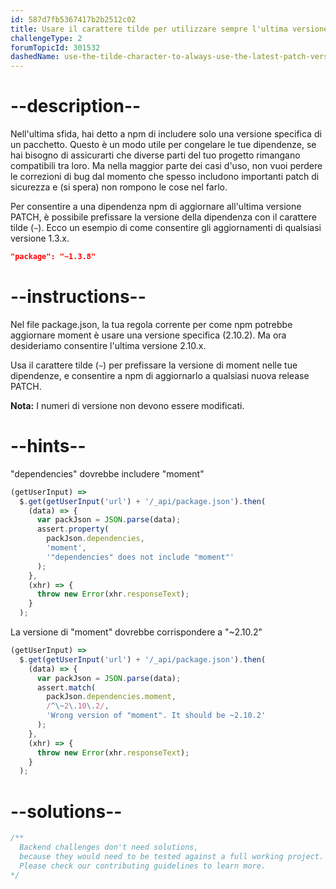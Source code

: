 ```yaml
---
id: 587d7fb5367417b2b2512c02
title: Usare il carattere tilde per utilizzare sempre l'ultima versione patch di una dipendenza
challengeType: 2
forumTopicId: 301532
dashedName: use-the-tilde-character-to-always-use-the-latest-patch-version-of-a-dependency
---
```


# --description--

Nell'ultima sfida, hai detto a npm di includere solo una versione specifica di un pacchetto. Questo è un modo utile per congelare le tue dipendenze, se hai bisogno di assicurarti che diverse parti del tuo progetto rimangano compatibili tra loro. Ma nella maggior parte dei casi d'uso, non vuoi perdere le correzioni di bug dal momento che spesso includono importanti patch di sicurezza e (si spera) non rompono le cose nel farlo.

Per consentire a una dipendenza npm di aggiornare all'ultima versione PATCH, è possibile prefissare la versione della dipendenza con il carattere tilde (`~`). Ecco un esempio di come consentire gli aggiornamenti di qualsiasi versione 1.3.x.

```json
"package": "~1.3.8"
```

# --instructions--

Nel file package.json, la tua regola corrente per come npm potrebbe aggiornare moment è usare una versione specifica (2.10.2). Ma ora desideriamo consentire l'ultima versione 2.10.x.

Usa il carattere tilde (`~`) per prefissare la versione di moment nelle tue dipendenze, e consentire a npm di aggiornarlo a qualsiasi nuova release PATCH.

**Nota:** I numeri di versione non devono essere modificati.

# --hints--

"dependencies" dovrebbe includere "moment"

```js
(getUserInput) =>
  $.get(getUserInput('url') + '/_api/package.json').then(
    (data) => {
      var packJson = JSON.parse(data);
      assert.property(
        packJson.dependencies,
        'moment',
        '"dependencies" does not include "moment"'
      );
    },
    (xhr) => {
      throw new Error(xhr.responseText);
    }
  );
```

La versione di "moment" dovrebbe corrispondere a "~2.10.2"

```js
(getUserInput) =>
  $.get(getUserInput('url') + '/_api/package.json').then(
    (data) => {
      var packJson = JSON.parse(data);
      assert.match(
        packJson.dependencies.moment,
        /^\~2\.10\.2/,
        'Wrong version of "moment". It should be ~2.10.2'
      );
    },
    (xhr) => {
      throw new Error(xhr.responseText);
    }
  );
```

# --solutions--

```js
/**
  Backend challenges don't need solutions, 
  because they would need to be tested against a full working project. 
  Please check our contributing guidelines to learn more.
*/
```
